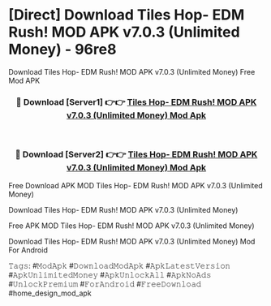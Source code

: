 # [Direct] Download Tiles Hop- EDM Rush! MOD APK v7.0.3 (Unlimited Money) - 96re8
Download Tiles Hop- EDM Rush! MOD APK v7.0.3 (Unlimited Money) Free Mod APK

<div align="center">
<h3>🔴 Download [Server1] 👉👉 <a href="https://apk-comot.site?title=Tiles_Hop-_EDM_Rush!_MOD_APK_v7.0.3_(Unlimited_Money)">Tiles Hop- EDM Rush! MOD APK v7.0.3 (Unlimited Money) Mod Apk</a></h3><br>

<h3>🔴 Download [Server2] 👉👉 <a href="https://apk-comot.site?title=Tiles_Hop-_EDM_Rush!_MOD_APK_v7.0.3_(Unlimited_Money)">Tiles Hop- EDM Rush! MOD APK v7.0.3 (Unlimited Money) Mod Apk</a></h3>
</div>


Free Download APK MOD Tiles Hop- EDM Rush! MOD APK v7.0.3 (Unlimited Money)

Download Tiles Hop- EDM Rush! MOD APK v7.0.3 (Unlimited Money) 

Free APK MOD Tiles Hop- EDM Rush! MOD APK v7.0.3 (Unlimited Money) 

Download Tiles Hop- EDM Rush! MOD APK v7.0.3 (Unlimited Money) Mod For Android

𝚃𝚊𝚐𝚜: #𝙼𝚘𝚍𝙰𝚙𝚔 #𝙳𝚘𝚠𝚗𝚕𝚘𝚊𝚍𝙼𝚘𝚍𝙰𝚙𝚔 #𝙰𝚙𝚔𝙻𝚊𝚝𝚎𝚜𝚝𝚅𝚎𝚛𝚜𝚒𝚘𝚗 #𝙰𝚙𝚔𝚄𝚗𝚕𝚒𝚖𝚒𝚝𝚎𝚍𝙼𝚘𝚗𝚎𝚢 #𝙰𝚙𝚔𝚄𝚗𝚕𝚘𝚌𝚔𝙰𝚕𝚕 #𝙰𝚙𝚔𝙽𝚘𝙰𝚍𝚜 #𝚄𝚗𝚕𝚘𝚌𝚔𝙿𝚛𝚎𝚖𝚒𝚞𝚖 #𝙵𝚘𝚛𝙰𝚗𝚍𝚛𝚘𝚒𝚍 #𝙵𝚛𝚎𝚎𝙳𝚘𝚠𝚗𝚕𝚘𝚊𝚍 #home_design_mod_apk